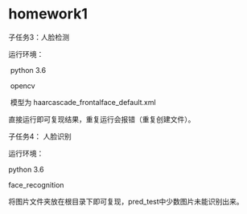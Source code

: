 # homework1

子任务3：人脸检测

运行环境：

​	python 3.6

​	opencv

​	模型为	haarcascade_frontalface_default.xml

直接运行即可复现结果，重复运行会报错（重复创建文件）。


子任务4： 人脸识别

运行环境：

python 3.6

face_recognition

将图片文件夹放在根目录下即可复现，pred_test中少数图片未能识别出来。